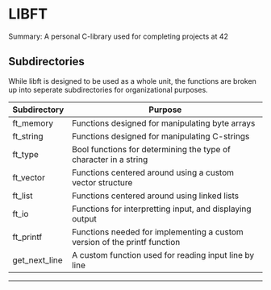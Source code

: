 # LIBFT

Summary: A personal C-library used for completing projects at 42


## Subdirectories
	
   While libft is designed to be used as a whole unit, the functions are broken up into seperate subdirectories for organizational purposes. 
   
 | Subdirectory	|Purpose																		|
 |--------------|-------------------------------------------------------------------------------|
 | ft_memory	| Functions designed for manipulating byte arrays								|
 | ft_string	| Functions designed for manipulating C-strings									|
 | ft_type		| Bool functions for determining the type of character in a string				|
 | ft_vector	| Functions centered around using a custom vector structure						|
 | ft_list		| Functions centered around using linked lists									|
 | ft_io		| Functions for interpretting input, and displaying output						|
 | ft_printf	| Functions needed for implementing a custom version of the printf function		|
 | get_next_line| A custom function used for reading input line by line							|
 -------------------------------------------------------
 
